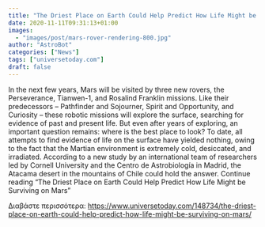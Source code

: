 ```yaml
---
title: "The Driest Place on Earth Could Help Predict How Life Might be Surviving on Mars"
date: 2020-11-11T09:31:13+01:00
images:
  - "images/post/mars-rover-rendering-800.jpg"
author: "AstroBot"
categories: ["News"]
tags: ["universetoday.com"]
draft: false
---
```


In the next few years, Mars will be visited by three new rovers, the Perseverance, Tianwen-1, and Rosalind Franklin missions. Like their predecessors – Pathfinder and Sojourner, Spirit and Opportunity, and Curiosity – these robotic missions will explore the surface, searching for evidence of past and present life. But even after years of exploring, an important question remains: where is the best place to look? To date, all attempts to find evidence of life on the surface have yielded nothing, owing to the fact that the Martian environment is extremely cold, desiccated, and irradiated. According to a new study by an international team of researchers led by Cornell University and the Centro de Astrobiología in Madrid, the Atacama desert in the mountains of Chile could hold the answer.  Continue reading “The Driest Place on Earth Could Help Predict How Life Might be Surviving on Mars” 

Διαβάστε περισσότερα: https://www.universetoday.com/148734/the-driest-place-on-earth-could-help-predict-how-life-might-be-surviving-on-mars/

